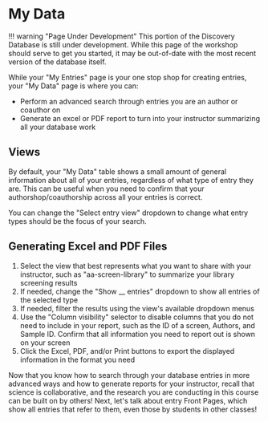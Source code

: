 # My Data

!!! warning "Page Under Development"
    This portion of the Discovery Database is still under development. While this page of the workshop should serve to get you started, it may be out-of-date with the most recent version of the database itself.

While your "My Entries" page is your one stop shop for creating entries, your "My Data" page is where you can:

- Perform an advanced search through entries you are an author or coauthor on
- Generate an excel or PDF report to turn into your instructor summarizing all your database work

## Views

By default, your "My Data" table shows a small amount of general information about all of your entries, regardless of what type of entry they are. This can be useful when you need to confirm that your authorshop/coauthorship across all your entries is correct.

You can change the "Select entry view" dropdown to change what entry types should be the focus of your search.

## Generating Excel and PDF Files

1. Select the view that best represents what you want to share with your instructor, such as "aa-screen-library" to summarize your library screening results
2. If needed, change the "Show __ entries" dropdown to show all entries of the selected type
3. If needed, filter the results using the view's available dropdown menus
4. Use the "Column visibility" selector to disable columns that you do not need to include in your report, such as the ID of a screen, Authors, and Sample ID. Confirm that all information you need to report out is shown on your screen
5. Click the Excel, PDF, and/or Print buttons to export the displayed information in the format you need

Now that you know how to search through your database entries in more advanced ways and how to generate reports for your instructor, recall that science is collaborative, and the research you are conducting in this course can be built on by others! Next, let's talk about entry Front Pages, which show all entries that refer to them, even those by students in other classes!